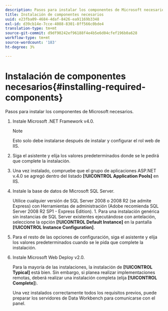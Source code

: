 ```yaml
---
description: Pasos para instalar los componentes de Microsoft necesarios.
title: Instalación de componentes necesarios
uuid: e23fba09-4684-4daf-8426-ea91169b3348
exl-id: d39cb14e-7cce-4088-8301-8ff566c0bde4
translation-type: tm+mt
source-git-commit: d9df90242ef96188f4e4b5e6d04cfef196b0a628
workflow-type: tm+mt
source-wordcount: '183'
ht-degree: 3%

---
```


# Instalación de componentes necesarios{#installing-required-components}

Pasos para instalar los componentes de Microsoft necesarios.

1. Instale Microsoft .NET Framework v4.0.

   >[!NOTE]
   >
   >Esto solo debe instalarse después de instalar y configurar el rol web de IIS.

1. Siga el asistente y elija los valores predeterminados donde se le pedirá que complete la instalación.
1. Una vez instalado, compruebe que el grupo de aplicaciones ASP.NET v.4.0 se agregó dentro del listado **[!UICONTROL Application Pools]** en IIS.
1. Instale la base de datos de Microsoft SQL Server.

   Utilice cualquier versión de SQL Server 2008 o 2008 R2 (se admite Express) con Herramientas de administración (Adobe recomienda SQL Server 2008 R2 SP1 - Express Edition). 1. Para una instalación genérica sin instancias de SQL Server existentes ejecutándose con antelación, seleccione la opción **[!UICONTROL Default Instance]** en la pantalla **[!UICONTROL Instance Configuration]**.
1. Para el resto de las opciones de configuración, siga el asistente y elija los valores predeterminados cuando se le pida que complete la instalación.
1. Instale Microsoft Web Deploy v2.0.

   Para la mayoría de las instalaciones, la instalación de **[!UICONTROL Typical]** está bien. Sin embargo, si planea realizar implementaciones remotas, deberá realizar una instalación completa (elija **[!UICONTROL Complete]**).

   Una vez instalados correctamente todos los requisitos previos, puede preparar los servidores de Data Workbench para comunicarse con el panel.
